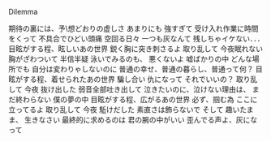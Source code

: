 Dilemma


期待の裏には、予\想どおりの虚しさ
あまりにも 強すぎて 受け入れ作業に時間をくって
不具合でひどい頭痛 空回る日々
一つも灰なんて 残しちゃイケない．．．
目眩がする程、眩しいあの世界
鋭く胸に突き刺さるよ
取り乱して 今夜眠れない
胸がざわついて
半信半疑 泳いでみるのも、
悪くないよ 嘘ばかりの中
どんな場所でも 自分は変わりゃしないのに
普通の幸せ、普通の暮らし、普通って何？
目眩がする程、着せられたあの世界
騙し合い 仇になって それでいいの？
取り乱して 今夜 抜け出した
弱音全部吐き出して
泣きたいのに、泣けない理由は、
まだ終わらない 僕の夢の中
目眩がする程、広がるあの世界
必ず、掴む為 ここに立ってるよ
取り乱して 今夜 駈けだした
素直さは飾らないで
そして 趣いたまま、 生きなさい
最終的に求めるのは 君の腕の中がいい
歪んでる声よ、灰になって